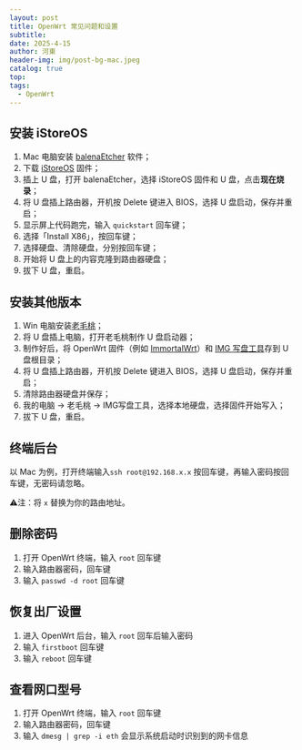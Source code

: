 ```yaml
---
layout: post
title: OpenWrt 常见问题和设置
subtitle: 
date: 2025-4-15
author: 河東
header-img: img/post-bg-mac.jpeg
catalog: true
top: 
tags:
  - OpenWrt
---
```


## 安装 iStoreOS

1. Mac 电脑安装 [balenaEtcher](https://etcher.balena.io/) 软件；
2. 下载 [iStoreOS](https://fw.koolcenter.com/iStoreOS/x86_64_efi/) 固件；
3. 插上 U 盘，打开 balenaEtcher，选择 iStoreOS 固件和 U 盘，点击**现在烧录**；
4. 将 U 盘插上路由器，开机按 Delete 键进入 BIOS，选择 U 盘启动，保存并重启；
5. 显示屏上代码跑完，输入 `quickstart` 回车键；
6. 选择「Install X86」，按回车键；
7. 选择硬盘、清除硬盘，分别按回车键；
8. 开始将 U 盘上的内容克隆到路由器硬盘；
9. 拔下 U 盘，重启。

## 安装其他版本

1. Win 电脑安装[老毛桃](https://www.laomaotao.net/)；
2. 将 U 盘插上电脑，打开老毛桃制作 U 盘启动器；
3. 制作好后，将 OpenWrt 固件（例如 [ImmortalWrt](https://github.com/immortalwrt/immortalwrt)）和 [IMG 写盘工具](https://sourceforge.net/projects/diskimage/)存到 U 盘根目录；
4. 将 U 盘插上路由器，开机按 Delete 键进入 BIOS，选择 U 盘启动，保存并重启；
5. 清除路由器硬盘并保存；
6. 我的电脑 → 老毛桃 → IMG写盘工具，选择本地硬盘，选择固件开始写入；
7. 拔下 U 盘，重启。

## 终端后台

以 Mac 为例，打开终端输入`ssh root@192.168.x.x` 按回车键，再输入密码按回车键，无密码请忽略。

⚠️注：将 `x` 替换为你的路由地址。

## 删除密码

1. 打开 OpenWrt 终端，输入 `root` 回车键
2. 输入路由器密码，回车键
3. 输入 `passwd -d root` 回车键

## 恢复出厂设置

1. 进入 OpenWrt 后台，输入 `root` 回车后输入密码
2. 输入 `firstboot` 回车键
3. 输入 `reboot` 回车键

## 查看网口型号

1. 打开 OpenWrt 终端，输入 `root` 回车键
2. 输入路由器密码，回车键
3. 输入 `dmesg | grep -i eth` 会显示系统启动时识别到的网卡信息





